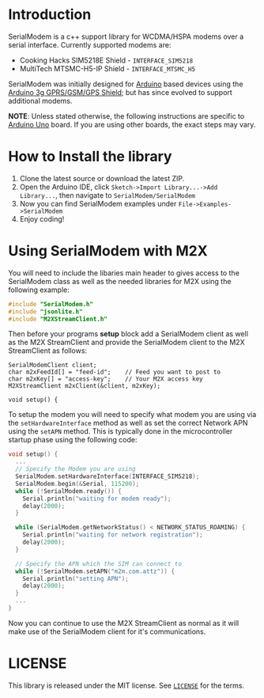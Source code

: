 Introduction
==================

SerialModem is a c++ support library for WCDMA/HSPA modems over a serial interface. Currently supported modems are:
* Cooking Hacks SIM5218E Shield - `INTERFACE_SIM5218`
* MultiTech MTSMC-H5-IP Shield  - `INTERFACE_MTSMC_H5`

SerialModem was initially designed for [Arduino](http://www.arduino.cc/) based devices using the [Arduino 3g GPRS/GSM/GPS Shield](http://www.cooking-hacks.com/documentation/tutorials/arduino-3g-gprs-gsm-gps); but has since evolved to support additional modems.

**NOTE**: Unless stated otherwise, the following instructions are specific to [Arduino Uno](http://arduino.cc/en/Main/arduinoBoardUno) board. If you are using other boards, the exact steps may vary.

How to Install the library
==========================

1. Clone the latest source or download the latest ZIP.
2. Open the Arduino IDE, click `Sketch->Import Library...->Add Library...`, then navigate to `SerialModem/SerialModem`
3. Now you can find SerialModem examples under `File->Examples->SerialModem`
3. Enjoy coding!

Using SerialModem with M2X
=========================

You will need to include the libaries main header to gives access to the SerialModem class as well as the needed libraries for M2X using the following example:

```cpp
#include "SerialModem.h"
#include "jsonlite.h"
#include "M2XStreamClient.h"
```

Then before your programs **setup** block add a SerialModem client as well as the M2X StreamClient and provide the SerialModem client to the M2X StreamClient as follows:

```
SerialModemClient client;
char m2xFeedId[] = "feed-id";    // Feed you want to post to
char m2xKey[] = "access-key";    // Your M2X access key
M2XStreamClient m2xClient(&client, m2xKey);

void setup() {
```

To setup the modem you will need to specify what modem you are using via the `setHardwareInterface` method as well as set the correct Network APN using the `setAPN` method. This is typically done in the microcontroller startup phase using the following code:

```cpp
void setup() {
  ...
  // Specify the Modem you are using
  SerialModem.setHardwareInterface(INTERFACE_SIM5218);
  SerialModem.begin(&Serial, 115200);
  while (!SerialModem.ready()) {
    Serial.println("waiting for modem ready");
    delay(2000);
  }

  while (SerialModem.getNetworkStatus() < NETWORK_STATUS_ROAMING) {
    Serial.println("waiting for network registration");
    delay(2000);
  }

  // Specify the APN which the SIM can connect to
  while (!SerialModem.setAPN("m2m.com.attz")) {
    Serial.println("setting APN");
    delay(2000);
  }
  ...
}
```

Now you can continue to use the M2X StreamClient as normal as it will make use of the SerialModem client for it's communications.

LICENSE
=======

This library is released under the MIT license. See [`LICENSE`](LICENSE) for the terms.